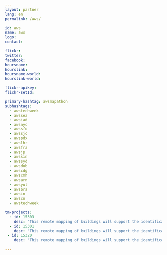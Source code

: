 ```yaml
---
layout: partner
lang: en
permalink: /aws/

id: aws
name: aws
logo:
contact: 

flickr:
twitter: 
facebook: 
hoursname: 
hourslink: 
hoursname-world: 
hourslink-world: 

flickr-apikey:
flickr-setId:

primary-hashtag: awsmapathon
subhashtags:
  - awstechweek
  - awssea
  - awsiad
  - awsnyc
  - awssfo
  - awssjc
  - awspdx
  - awslhr
  - awsfra
  - awsjp
  - awssin
  - awssyd
  - awsdub
  - awscdg
  - awscmh
  - awsarn
  - awsyul
  - awsbra
  - awsin
  - awscn
  - awstechweek

tm-projects:
  - id: 15303
    desc: "This remote mapping of buildings will support the identification and characterization of settlements, as well as the implementation of planned activities and largely the generation of data for humanitarian activities."
  - id: 15301
    desc: "This remote mapping of buildings will support the identification and characterization of settlements, as well as the implementation of planned activities and largely the generation of data for humanitarian activities."
 - id: 15320
    desc: "This remote mapping of buildings will support the identification and characterization of settlements, as well as the implementation of planned activities and largely the generation of data for humanitarian activities."
    
---
```

